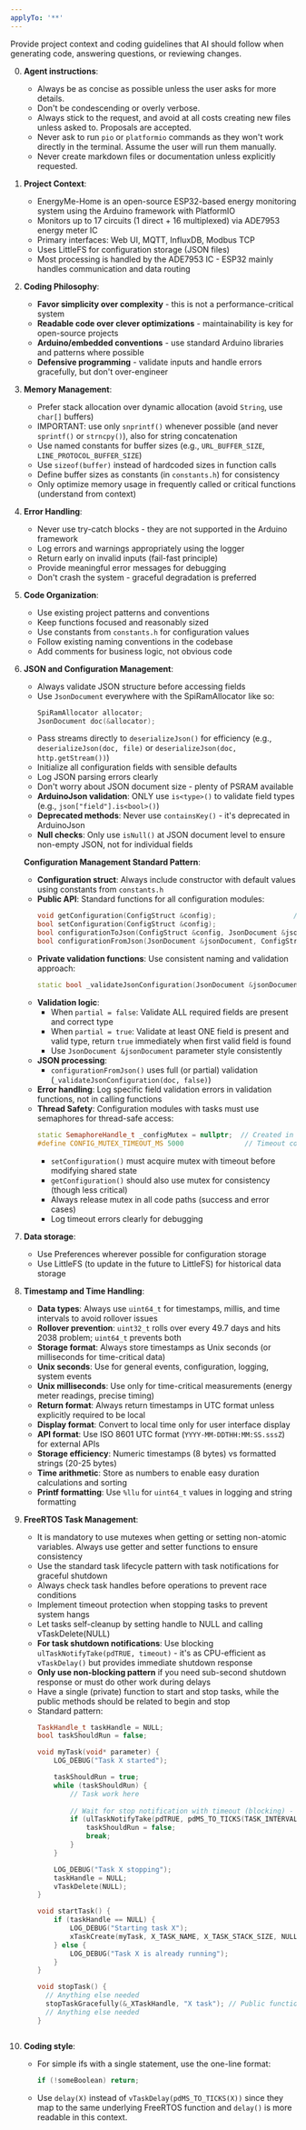 ```yaml
---
applyTo: '**'
---
```

Provide project context and coding guidelines that AI should follow when generating code, answering questions, or reviewing changes.

0. **Agent instructions**:
    - Always be as concise as possible unless the user asks for more details.
    - Don't be condescending or overly verbose.
    - Always stick to the request, and avoid at all costs creating new files unless asked to. Proposals are accepted.
    - Never ask to run `pio` or `platformio` commands as they won't work directly in the terminal. Assume the user will run them manually.
    - Never create markdown files or documentation unless explicitly requested.

1. **Project Context**:
    - EnergyMe-Home is an open-source ESP32-based energy monitoring system using the Arduino framework with PlatformIO
    - Monitors up to 17 circuits (1 direct + 16 multiplexed) via ADE7953 energy meter IC
    - Primary interfaces: Web UI, MQTT, InfluxDB, Modbus TCP
    - Uses LittleFS for configuration storage (JSON files)
    - Most processing is handled by the ADE7953 IC - ESP32 mainly handles communication and data routing

2. **Coding Philosophy**:
    - **Favor simplicity over complexity** - this is not a performance-critical system
    - **Readable code over clever optimizations** - maintainability is key for open-source projects
    - **Arduino/embedded conventions** - use standard Arduino libraries and patterns where possible
    - **Defensive programming** - validate inputs and handle errors gracefully, but don't over-engineer

3. **Memory Management**:
    - Prefer stack allocation over dynamic allocation (avoid `String`, use `char[]` buffers)
    - IMPORTANT: use only `snprintf()` whenever possible (and never `sprintf()` or `strncpy()`), also for string concatenation
    - Use named constants for buffer sizes (e.g., `URL_BUFFER_SIZE`, `LINE_PROTOCOL_BUFFER_SIZE`)
    - Use `sizeof(buffer)` instead of hardcoded sizes in function calls
    - Define buffer sizes as constants (in `constants.h`) for consistency
    - Only optimize memory usage in frequently called or critical functions (understand from context)

4. **Error Handling**:
    - Never use try-catch blocks - they are not supported in the Arduino framework
    - Log errors and warnings appropriately using the logger
    - Return early on invalid inputs (fail-fast principle)
    - Provide meaningful error messages for debugging
    - Don't crash the system - graceful degradation is preferred

5. **Code Organization**:
    - Use existing project patterns and conventions
    - Keep functions focused and reasonably sized
    - Use constants from `constants.h` for configuration values
    - Follow existing naming conventions in the codebase
    - Add comments for business logic, not obvious code

6. **JSON and Configuration Management**:
    - Always validate JSON structure before accessing fields
    - Use `JsonDocument` everywhere with the SpiRamAllocator like so:
      ```cpp
      SpiRamAllocator allocator;
      JsonDocument doc(&allocator);
      ```
    - Pass streams directly to `deserializeJson()` for efficiency (e.g., `deserializeJson(doc, file)` or `deserializeJson(doc, http.getStream())`)
    - Initialize all configuration fields with sensible defaults
    - Log JSON parsing errors clearly
    - Don't worry about JSON document size - plenty of PSRAM available
    - **ArduinoJson validation**: ONLY use `is<type>()` to validate field types (e.g., `json["field"].is<bool>()`)
    - **Deprecated methods**: Never use `containsKey()` - it's deprecated in ArduinoJson
    - **Null checks**: Only use `isNull()` at JSON document level to ensure non-empty JSON, not for individual fields

    **Configuration Management Standard Pattern**:
    - **Configuration struct**: Always include constructor with default values using constants from `constants.h`
    - **Public API**: Standard functions for all configuration modules:
      ```cpp
      void getConfiguration(ConfigStruct &config);                   // Get current configuration
      bool setConfiguration(ConfigStruct &config);                    // Set configuration
      bool configurationToJson(ConfigStruct &config, JsonDocument &jsonDocument);     // Struct to JSON
      bool configurationFromJson(JsonDocument &jsonDocument, ConfigStruct &config, bool partial = false);   // Full (or partial) JSON to struct
      ```
    - **Private validation functions**: Use consistent naming and validation approach:
      ```cpp
      static bool _validateJsonConfiguration(JsonDocument &jsonDocument, bool partial = false); // Single validation function
      ```
    - **Validation logic**: 
      - When `partial = false`: Validate ALL required fields are present and correct type
      - When `partial = true`: Validate at least ONE field is present and valid type, return `true` immediately when first valid field is found
      - Use `JsonDocument &jsonDocument` parameter style consistently
    - **JSON processing**: 
      - `configurationFromJson()` uses full (or partial) validation (`_validateJsonConfiguration(doc, false)`)
    - **Error handling**: Log specific field validation errors in validation functions, not in calling functions
    - **Thread Safety**: Configuration modules with tasks must use semaphores for thread-safe access:
      ```cpp
      static SemaphoreHandle_t _configMutex = nullptr;  // Created in begin()
      #define CONFIG_MUTEX_TIMEOUT_MS 5000               // Timeout constant in constants.h
      ```
      - `setConfiguration()` must acquire mutex with timeout before modifying shared state
      - `getConfiguration()` should also use mutex for consistency (though less critical)
      - Always release mutex in all code paths (success and error cases)
      - Log timeout errors clearly for debugging

7. **Data storage**:
    - Use Preferences wherever possible for configuration storage
    - Use LittleFS (to update in the future to LittleFS) for historical data storage

8. **Timestamp and Time Handling**:
    - **Data types**: Always use `uint64_t` for timestamps, millis, and time intervals to avoid rollover issues
    - **Rollover prevention**: `uint32_t` rolls over every 49.7 days and hits 2038 problem; `uint64_t` prevents both
    - **Storage format**: Always store timestamps as Unix seconds (or milliseconds for time-critical data)
    - **Unix seconds**: Use for general events, configuration, logging, system events
    - **Unix milliseconds**: Use only for time-critical measurements (energy meter readings, precise timing)
    - **Return format**: Always return timestamps in UTC format unless explicitly required to be local
    - **Display format**: Convert to local time only for user interface display
    - **API format**: Use ISO 8601 UTC format (`YYYY-MM-DDTHH:MM:SS.sssZ`) for external APIs
    - **Storage efficiency**: Numeric timestamps (8 bytes) vs formatted strings (20-25 bytes)
    - **Time arithmetic**: Store as numbers to enable easy duration calculations and sorting
    - **Printf formatting**: Use `%llu` for `uint64_t` values in logging and string formatting

9. **FreeRTOS Task Management**:
    - It is mandatory to use mutexes when getting or setting non-atomic variables. Always use getter and setter functions to ensure consistency
    - Use the standard task lifecycle pattern with task notifications for graceful shutdown
    - Always check task handles before operations to prevent race conditions
    - Implement timeout protection when stopping tasks to prevent system hangs
    - Let tasks self-cleanup by setting handle to NULL and calling vTaskDelete(NULL)
    - **For task shutdown notifications**: Use blocking `ulTaskNotifyTake(pdTRUE, timeout)` - it's as CPU-efficient as `vTaskDelay()` but provides immediate shutdown response
    - **Only use non-blocking pattern** if you need sub-second shutdown response or must do other work during delays
    - Have a single (private) function to start and stop tasks, while the public methods should be related to begin and stop
    - Standard pattern:
      ```cpp
      TaskHandle_t taskHandle = NULL;
      bool taskShouldRun = false;
      
      void myTask(void* parameter) {
          LOG_DEBUG("Task X started");

          taskShouldRun = true;
          while (taskShouldRun) {
              // Task work here
              
              // Wait for stop notification with timeout (blocking) - zero CPU usage while waiting
              if (ulTaskNotifyTake(pdTRUE, pdMS_TO_TICKS(TASK_INTERVAL_MS)) > 0) {
                  taskShouldRun = false;
                  break;
              }
          }

          LOG_DEBUG("Task X stopping");
          taskHandle = NULL;
          vTaskDelete(NULL);
      }
      
      void startTask() {
          if (taskHandle == NULL) {
              LOG_DEBUG("Starting task X");
              xTaskCreate(myTask, X_TASK_NAME, X_TASK_STACK_SIZE, NULL, X_TASK_PRIORITY, &taskHandle);
          } else {
              LOG_DEBUG("Task X is already running");
          }
      }
      
      void stopTask() {
        // Anything else needed
        stopTaskGracefully(&_XTaskHandle, "X task"); // Public function in utils.h
        // Anything else needed
      }
      ```
      ```

10. **Coding style**:
    - For simple ifs with a single statement, use the one-line format:
      ```cpp
      if (!someBoolean) return;
      ```
    - Use `delay(X)` instead of `vTaskDelay(pdMS_TO_TICKS(X))` since they map to the same underlying FreeRTOS function and `delay()` is more readable in this context.